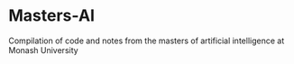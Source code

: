 # Masters-AI
Compilation of code and notes from the masters of artificial intelligence at Monash University
